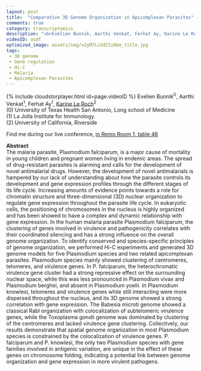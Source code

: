 ```yaml
---
layout: post
title:  "Comparative 3D Genome Organization in Apicomplexan Parasites"
comments: true
category: transcriptomics
description: "<b>Evelien Bunnik, Aarthi Venkat, Ferhat Ay, Karine Le Roch</b><br/>The malaria parasite, Plasmodium falciparum, is a ..."
videoID: asdf
optimized_image: assets/img/x2yM7LcXdCSi0bm_title.jpg
tags:
 - 3D genome
 - Gene regulation
 - Hi-C
 - Malaria
 - Apicomplexan Parasites
---
```

{% include cloudstorplayer.html id=page.videoID %}
Evelien Bunnik<sup>0</sup>, Aarthi Venkat<sup>1</sup>, Ferhat Ay<sup>1</sup>, <u>Karine Le Roch</u><sup>2</sup><br/>
\(0\) University of Texas Health San Antonio, Long school of Medicine<br/>
\(1\) La Jolla Institute for Immunology.<br/>
\(2\) University of California, Riverside

Find me during our live conference, [in Remo Room 1, table 46](https://remo.co)

<b>Abstract</b><br/>
The malaria parasite, Plasmodium falciparum, is a major cause of mortality in young children and pregnant women living in endemic areas. The spread of drug-resistant parasites is alarming and calls for the development of novel antimalarial drugs. However, the development of novel antimalarials is hampered by our lack of understanding about how the parasite controls its development and gene expression profiles through the different stages of its life cycle. Increasing amounts of evidence points towards a role for chromatin structure and three-dimensional \(3D\) nuclear organization to regulate gene expression throughout the parasite life cycle.  In eukaryotic cells, the positioning of chromosomes in the nucleus is highly organized and has been showed to have a complex and dynamic relationship with gene expression. In the human malaria parasite Plasmodium falciparum, the clustering of genes involved in virulence and pathogenicity correlates with their coordinated silencing and has a strong influence on the overall genome organization. To identify conserved and species-specific principles of genome organization, we performed Hi-C experiments and generated 3D genome models for five Plasmodium species and two related apicomplexan parasites. Plasmodium species mainly showed clustering of centromeres, telomeres, and virulence genes. In P. falciparum, the heterochromatic virulence gene cluster had a strong repressive effect on the surrounding nuclear space, while this was less pronounced in Plasmodium vivax and Plasmodium berghei, and absent in Plasmodium yoelii. In Plasmodium knowlesi, telomeres and virulence genes while still interacting were more dispersed throughout the nucleus, and its 3D genome showed a strong correlation with gene expression. The Babesia microti genome showed a classical Rabl organization with colocalization of subtelomeric virulence genes, while the Toxoplasma gondii genome was dominated by clustering of the centromeres and lacked virulence gene clustering. Collectively, our results demonstrate that spatial genome organization in most Plasmodium species is constrained by the colocalization of virulence genes. P. falciparum and P. knowlesi, the only two Plasmodium species with gene families involved in antigenic variation, are unique in the effect of these genes on chromosome folding, indicating a potential link between genome organization and gene expression in more virulent pathogens.
